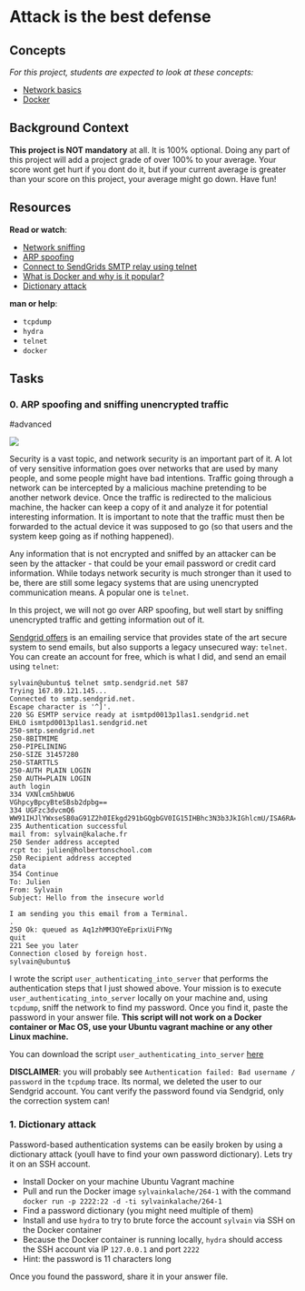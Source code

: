 # Attack is the best defense
## Concepts

_For this project, students are expected to look at these concepts:_

-   [Network basics](https://intranet.hbtn.io/concepts/33)
-   [Docker](https://intranet.hbtn.io/concepts/65)

## Background Context

**This project is NOT mandatory**  at all. It is 100% optional. Doing any part of this project will add a project grade of over 100% to your average. Your score wont get hurt if you dont do it, but if your current average is greater than your score on this project, your average might go down. Have fun!

## Resources

**Read or watch**:

-   [Network sniffing](https://intranet.hbtn.io/rltoken/0LIY07HGzUWgldJicE7iCQ "Network sniffing")
-   [ARP spoofing](https://intranet.hbtn.io/rltoken/5lwTtJQfvyQQsqyjkmi6JA "ARP spoofing")
-   [Connect to SendGrids SMTP relay using telnet](https://intranet.hbtn.io/rltoken/ItMk1JBBHrit1IM9KFXS3A "Connect to SendGrid's SMTP relay using telnet")
-   [What is Docker and why is it popular?](https://intranet.hbtn.io/rltoken/WSPfahVAoZLfsIVa0mDyeQ "What is Docker and why is it popular?")
-   [Dictionary attack](https://intranet.hbtn.io/rltoken/nxnO-3amDO8L_BbFI4KOYw "Dictionary attack")

**man or help**:

-   `tcpdump`
-   `hydra`
-   `telnet`
-   `docker`

## Tasks

### 0. ARP spoofing and sniffing unencrypted traffic

#advanced

![](https://holbertonintranet.s3.amazonaws.com/uploads/medias/2020/9/01c5a1e3f29d290b188d34be5cf534d3255058a7.png?X-Amz-Algorithm=AWS4-HMAC-SHA256&X-Amz-Credential=AKIARDDGGGOUWMNL5ANN%2F20210420%2Fus-east-1%2Fs3%2Faws4_request&X-Amz-Date=20210420T080316Z&X-Amz-Expires=86400&X-Amz-SignedHeaders=host&X-Amz-Signature=f4ad2c3896e23fadea2b1ac186b215bbeddeb7e4bbff1e7d43cc03096e8f5b7e)

Security is a vast topic, and network security is an important part of it. A lot of very sensitive information goes over networks that are used by many people, and some people might have bad intentions. Traffic going through a network can be intercepted by a malicious machine pretending to be another network device. Once the traffic is redirected to the malicious machine, the hacker can keep a copy of it and analyze it for potential interesting information. It is important to note that the traffic must then be forwarded to the actual device it was supposed to go (so that users and the system keep going as if nothing happened).

Any information that is not encrypted and sniffed by an attacker can be seen by the attacker - that could be your email password or credit card information. While todays network security is much stronger than it used to be, there are still some legacy systems that are using unencrypted communication means. A popular one is  `telnet`.

In this project, we will not go over ARP spoofing, but well start by sniffing unencrypted traffic and getting information out of it.

[Sendgrid offers](https://intranet.hbtn.io/rltoken/oDy03DMGmlBnuQ3CjFD7Zg "Sendgrid offers")  is an emailing service that provides state of the art secure system to send emails, but also supports a legacy unsecured way:  `telnet`. You can create an account for free, which is what I did, and send an email using  `telnet`:

```
sylvain@ubuntu$ telnet smtp.sendgrid.net 587
Trying 167.89.121.145...
Connected to smtp.sendgrid.net.
Escape character is '^]'.
220 SG ESMTP service ready at ismtpd0013p1las1.sendgrid.net
EHLO ismtpd0013p1las1.sendgrid.net
250-smtp.sendgrid.net
250-8BITMIME
250-PIPELINING
250-SIZE 31457280
250-STARTTLS
250-AUTH PLAIN LOGIN
250 AUTH=PLAIN LOGIN
auth login           
334 VXNlcm5hbWU6
VGhpcyBpcyBteSBsb2dpbg==
334 UGFzc3dvcmQ6
WW91IHJlYWxseSB0aG91Z2h0IEkgd291bGQgbGV0IG15IHBhc3N3b3JkIGhlcmU/ISA6RA==
235 Authentication successful
mail from: sylvain@kalache.fr
250 Sender address accepted
rcpt to: julien@holbertonschool.com
250 Recipient address accepted
data
354 Continue
To: Julien
From: Sylvain
Subject: Hello from the insecure world

I am sending you this email from a Terminal.
.
250 Ok: queued as Aq1zhMM3QYeEprixUiFYNg
quit
221 See you later
Connection closed by foreign host.
sylvain@ubuntu$ 

```

I wrote the script  `user_authenticating_into_server`  that performs the authentication steps that I just showed above. Your mission is to execute  `user_authenticating_into_server`  locally on your machine and, using  `tcpdump`, sniff the network to find my password. Once you find it, paste the password in your answer file.  **This script will not work on a Docker container or Mac OS, use your Ubuntu vagrant machine or any other Linux machine.**

You can download the script  `user_authenticating_into_server`  [here](https://intranet.hbtn.io/rltoken/GzCvsJxgywK6TKkfwTF3RQ "here")

**DISCLAIMER**: you will probably see  `Authentication failed: Bad username / password`  in the  `tcpdump`  trace. Its normal, we deleted the user to our Sendgrid account. You cant verify the password found via Sendgrid, only the correction system can!


### 1. Dictionary attack


Password-based authentication systems can be easily broken by using a dictionary attack (youll have to find your own password dictionary). Lets try it on an SSH account.

-   Install Docker on your machine Ubuntu Vagrant machine
-   Pull and run the Docker image  `sylvainkalache/264-1`  with the command  `docker run -p 2222:22 -d -ti sylvainkalache/264-1`
-   Find a password dictionary (you might need multiple of them)
-   Install and use  `hydra`  to try to brute force the account  `sylvain`  via SSH on the Docker container
-   Because the Docker container is running locally,  `hydra`  should access the SSH account via IP  `127.0.0.1`  and port  `2222`
-   Hint: the password is 11 characters long

Once you found the password, share it in your answer file.